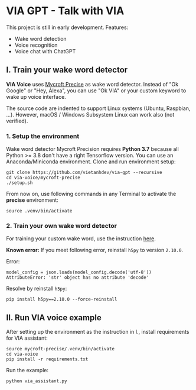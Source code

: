 # VIA GPT - Talk with VIA

This project is still in early development. Features:

- Wake word detection
- Voice recognition
- Voice chat with ChatGPT

## I. Train your wake word detector

**VIA Voice** uses [Mycroft Precise](https://github.com/MycroftAI/mycroft-precise) as wake word detector. Instead of "Ok Google" or "Hey, Alexa", you can use "Ok VIA" or your custom keyword to wake up voice interface.

The source code are indented to support Linux systems (Ubuntu, Raspbian, ...). However, macOS / Windows Subsystem Linux can work also (not verified).

### 1. Setup the environment

Wake word detector Mycroft Precision requires **Python 3.7** because all Python >= 3.8 don't have a right Tensorflow version. You can use an Anaconda/Miniconda environment. Clone and run environment setup:

```
git clone https://github.com/vietanhdev/via-gpt --recursive
cd via-voice/mycroft-precise
./setup.sh
```

From now on, use following commands in any Terminal to activate the **precise** environment:

```
source .venv/bin/activate
```

### 2. Train your own wake word detector

For training your custom wake word, use the instruction [here](https://github.com/MycroftAI/mycroft-precise/wiki/Training-your-own-wake-word#how-to-train-your-own-wake-word).

**Known error:** If you meet following error, reinstall `h5py` to version `2.10.0`.

Error:

```
model_config = json.loads(model_config.decode('utf-8'))
AttributeError: 'str' object has no attribute 'decode'
```

Resolve by reinstall `h5py`:

```
pip install h5py==2.10.0 --force-reinstall
```

## II. Run VIA voice example

After setting up the environment as the instruction in I., install requirements for VIA assistant:

```
source mycroft-precise/.venv/bin/activate
cd via-voice
pip install -r requirements.txt
```

Run the example:

```
python via_assistant.py
```

